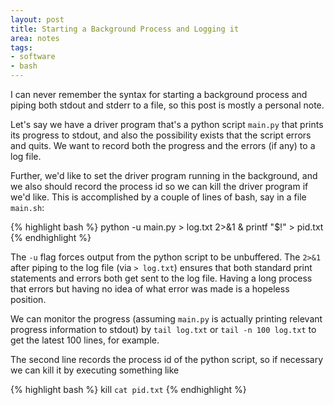 ```yaml
---
layout: post
title: Starting a Background Process and Logging it
area: notes
tags:
- software
- bash
---
```


I can never remember the syntax for starting a background process and piping both stdout and stderr to a file, so this post is mostly a personal note.

Let's say we have a driver program that's a python script `main.py` that prints its progress to stdout, and also the possibility exists that the script errors and quits. We want to record both the progress and the errors (if any) to a log file.

Further, we'd like to set the driver program running in the background, and we also should record the process id so we can kill the driver program if we'd like. This is accomplished by a couple of lines of bash, say in a file `main.sh`:

{% highlight bash %}
python -u main.py > log.txt 2>&1 &
printf "$!" > pid.txt
{% endhighlight %}

The `-u` flag forces output from the python script to be unbuffered. The `2>&1` after piping to the log file (via `> log.txt`) ensures that both standard print statements and errors both get sent to the log file. Having a long process that errors but having no idea of what error was made is a hopeless position.

We can monitor the progress (assuming `main.py` is actually printing relevant progress information to stdout) by `tail log.txt` or `tail -n 100 log.txt` to get the latest 100 lines, for example.

The second line records the process id of the python script, so if necessary we can kill it by executing something like

{% highlight bash %}
kill `cat pid.txt`
{% endhighlight %}
